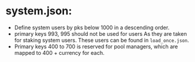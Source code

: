 # system.json:
- Define system users by pks below 1000 in a descending order.
- primary keys 993, 995 should not be used for users As they are taken for staking system users. These users can be found in `load_once.json`.
- Primary keys 400 to 700 is reserved for pool managers, which are mapped to 400 + currency for each.
